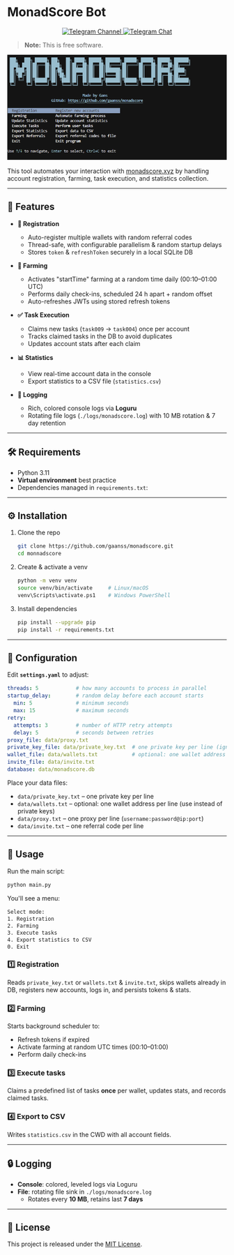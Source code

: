 # MonadScore Bot

<p align="center">
  <a href="https://t.me/gans_software">
    <img src="https://img.shields.io/badge/Telegram-Channel-blue?style=for-the-badge&logo=telegram" alt="Telegram Channel">
  </a>
  <a href="https://t.me/ganssoftwarechat">
    <img src="https://img.shields.io/badge/Telegram-Chat-blue?style=for-the-badge&logo=telegram" alt="Telegram Chat">
  </a>
</p>

> **Note:** This is free software.

![Interface](interface.png)

This tool automates your interaction with [monadscore.xyz](https://monadscore.xyz/signup/r/TReE1YK3) by handling account registration, farming, task execution, and statistics collection.  

---

## 🚀 Features

- **🔐 Registration**  
  - Auto-register multiple wallets with random referral codes  
  - Thread-safe, with configurable parallelism & random startup delays  
  - Stores `token` & `refreshToken` securely in a local SQLite DB  

- **🌾 Farming**  
  - Activates "startTime" farming at a random time daily (00:10–01:00 UTC)  
  - Performs daily check-ins, scheduled 24 h apart + random offset  
  - Auto-refreshes JWTs using stored refresh tokens  

- **✅ Task Execution**  
  - Claims new tasks (`task009` → `task004`) once per account  
  - Tracks claimed tasks in the DB to avoid duplicates  
  - Updates account stats after each claim  

- **📊 Statistics**  
  - View real-time account data in the console  
  - Export statistics to a CSV file (`statistics.csv`)  

- **📑 Logging**  
  - Rich, colored console logs via **Loguru**  
  - Rotating file logs (`./logs/monadscore.log`) with 10 MB rotation & 7 day retention  

---

## 🛠️ Requirements

- Python 3.11  
- **Virtual environment** best practice  
- Dependencies managed in `requirements.txt`:
---

## ⚙️ Installation

1. Clone the repo  
   ```bash
   git clone https://github.com/gaanss/monadscore.git
   cd monnadscore
   ```
2. Create & activate a venv  
   ```bash
   python -m venv venv
   source venv/bin/activate     # Linux/macOS
   venv\Scripts\activate.ps1    # Windows PowerShell
   ```
3. Install dependencies  
   ```bash
   pip install --upgrade pip
   pip install -r requirements.txt
   ```

---

## 📝 Configuration

Edit **`settings.yaml`** to adjust:

```yaml
threads: 5            # how many accounts to process in parallel
startup_delay:        # random delay before each account starts
  min: 5              # minimum seconds
  max: 15             # maximum seconds
retry:
  attempts: 3         # number of HTTP retry attempts
  delay: 5            # seconds between retries
proxy_file: data/proxy.txt
private_key_file: data/private_key.txt  # one private key per line (ignored if wallet_file is set)
wallet_file: data/wallets.txt           # optional: one wallet address per line
invite_file: data/invite.txt
database: data/monadscore.db
```

Place your data files:

- `data/private_key.txt` – one private key per line  
- `data/wallets.txt` – optional: one wallet address per line (use instead of private keys)  
- `data/proxy.txt`       – one proxy per line (`username:password@ip:port`)  
- `data/invite.txt`      – one referral code per line  

---

## 📖 Usage

Run the main script:

```bash
python main.py
```

You'll see a menu:

```
Select mode:
1. Registration
2. Farming
3. Execute tasks
4. Export statistics to CSV
0. Exit
```

### 1️⃣ Registration  
Reads `private_key.txt` or `wallets.txt` & `invite.txt`, skips wallets already in DB, registers new accounts, logs in, and persists tokens & stats.

### 2️⃣ Farming  
Starts background scheduler to:
- Refresh tokens if expired  
- Activate farming at random UTC times (00:10–01:00)  
- Perform daily check-ins  

### 3️⃣ Execute tasks  
Claims a predefined list of tasks **once** per wallet, updates stats, and records claimed tasks.

### 4️⃣ Export to CSV    
Writes `statistics.csv` in the CWD with all account fields.

---

## 🔒 Logging

- **Console**: colored, leveled logs via Loguru  
- **File**: rotating file sink in `./logs/monadscore.log`  
  - Rotates every **10 MB**, retains last **7 days**

---

## 📜 License

This project is released under the [MIT License](LICENSE).  